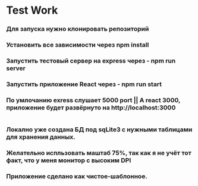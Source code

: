 # Test Work
### Для запуска нужно клонировать репозиторий
### Установить все зависимости через npm install
### Запустить тестовый сервер на express через - npm run server
### Запустить приложение React через - npm run start
### По умлочанию exress слушает 5000 port || А react 3000, приложение будет развёрнуто на http://localhost:3000
#
### Локално уже создана БД под sqLite3 с нужными таблицами для хранения данных.
### Желательно испльзовать маштаб 75%, так как я не учёт тот факт, что у меня монитор с высоким DPI
### Приложение сделано как чистое-шаблонное.
